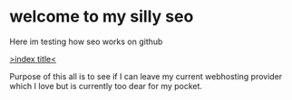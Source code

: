 # welcome to my silly seo
 Here im testing how seo works on github

[>index title<](https://www.google.com/search?q=sdf90sdjsduudfs89H%26U(Hh)&rlz=1C1CHBF_en-GBGB980GB980&oq=sdf90sdjsduudfs89H%26U(Hh)&aqs=chrome..69i57j69i61l2.838j0j15&sourceid=chrome&ie=UTF-8)


  Purpose of this all is to see if I can leave my current webhosting provider which I love but is currently too dear for my pocket.


